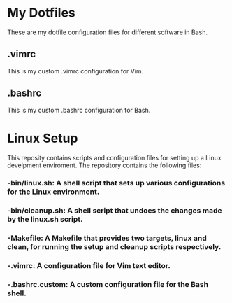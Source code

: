 # My Dotfiles
These are my dotfile configuration files for different software in Bash.
## .vimrc
This is my custom .vimrc configuration for Vim.
## .bashrc
This is my custom .bashrc configuration for Bash.

# Linux Setup
This reposity contains scripts and configuration files for setting up a Linux develpment enviroment. The repository contains the following files:
### -bin/linux.sh: A shell script that sets up various configurations for the Linux environment.
### -bin/cleanup.sh: A shell script that undoes the changes made by the linux.sh script.
### -Makefile: A Makefile that provides two targets, linux and clean, for running the setup and cleanup scripts respectively.
### -.vimrc: A configuration file for Vim text editor.
### -.bashrc.custom: A custom configuration file for the Bash shell.
